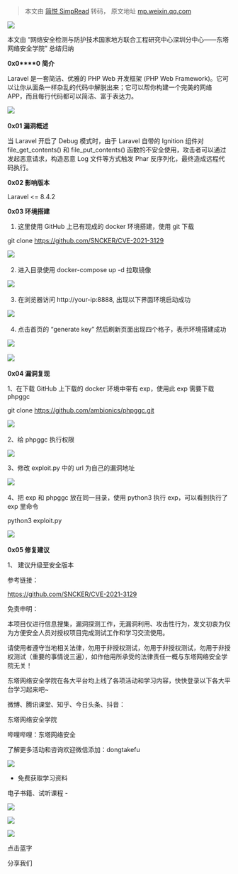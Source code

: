 > 本文由 [简悦 SimpRead](http://ksria.com/simpread/) 转码， 原文地址 [mp.weixin.qq.com](https://mp.weixin.qq.com/s/tDhy6ANNYAhsqtT_FXUu_A)

![](https://mmbiz.qpic.cn/mmbiz_gif/7QRTvkK2qC6pRiabDicuyO5uBZsDB68SyC0XxgOZhLhlViaOZ1YCIFFeMJjrXWeooBlQ1e4FbKVVYYVGyuZZkicfBA/640?wx_fmt=gif)

本文由 “网络安全检测与防护技术国家地方联合工程研究中心深圳分中心——东塔网络安全学院” 总结归纳

**0x0****0** **简介**

Laravel 是一套简洁、优雅的 PHP Web 开发框架 (PHP Web Framework)。它可以让你从面条一样杂乱的代码中解脱出来；它可以帮你构建一个完美的网络 APP，而且每行代码都可以简洁、富于表达力。

![](https://mmbiz.qpic.cn/sz_mmbiz_png/UKJ0CBLX4Gq6MngfibO5gIOIC0cSBPepOJAZpsiaWK3BK9E494CtORVlUCIxnUjWRGHd0VKFibqlGoxYT6Fm2oqjg/640?wx_fmt=png) 

**0x01 漏洞概述**

当 Laravel 开启了 Debug 模式时，由于 Laravel 自带的 Ignition 组件对 file_get_contents() 和 file_put_contents() 函数的不安全使用，攻击者可以通过发起恶意请求，构造恶意 Log 文件等方式触发 Phar 反序列化，最终造成远程代码执行。

**0x02 影响版本**

Laravel <= 8.4.2

**0x03 环境搭建**

1. 这里使用 GitHub 上已有现成的 docker 环境搭建，使用 git 下载

git clone https://github.com/SNCKER/CVE-2021-3129

![](https://mmbiz.qpic.cn/sz_mmbiz_png/UKJ0CBLX4Gq6MngfibO5gIOIC0cSBPepOiaTb8iakgFHODe7qBtv1vvVHOr847E7ckjFodZGGndFQ2WZCZPJtw1pw/640?wx_fmt=png) 

2. 进入目录使用 docker-compose up -d 拉取镜像

![](https://mmbiz.qpic.cn/sz_mmbiz_png/UKJ0CBLX4Gq6MngfibO5gIOIC0cSBPepOcIFDqU95XFqialdvwZbefNic96NDddxZB1NqIL8NcwcmMTk0R9G2XjKA/640?wx_fmt=png) 

3. 在浏览器访问 http://your-ip:8888, 出现以下界面环境启动成功

![](https://mmbiz.qpic.cn/sz_mmbiz_png/UKJ0CBLX4Gq6MngfibO5gIOIC0cSBPepO8UoklIsZFmy4aqTNWxWTplq2dZjAGOYgvNrzrvXibP4QZfApJlDpHTw/640?wx_fmt=png) 

4. 点击首页的 “generate key” 然后刷新页面出现四个格子，表示环境搭建成功

![](https://mmbiz.qpic.cn/sz_mmbiz_png/UKJ0CBLX4Gq6MngfibO5gIOIC0cSBPepO522Aj5Ha7r4tfGFkewV6Fic8b0LISV61PseTcz8OZNpAibHvhFySOg8g/640?wx_fmt=png) 

![](https://mmbiz.qpic.cn/sz_mmbiz_png/UKJ0CBLX4Gq6MngfibO5gIOIC0cSBPepOhCuZGic6TIJLpxJXUUattDDcJFk6hqsGYp2nZdtpqxqEWIqHo4u2oicA/640?wx_fmt=png) 

**0x04 漏洞复现**

1、在下载 GitHub 上下载的 docker 环境中带有 exp，使用此 exp 需要下载 phpggc

git clone https://github.com/ambionics/phpggc.git

![](https://mmbiz.qpic.cn/sz_mmbiz_png/UKJ0CBLX4Gq6MngfibO5gIOIC0cSBPepOgucH7G4oIzZyvHT4zpLGYzrYlsniadibX64rCWa6Ajibdz1OEosGAgmrQ/640?wx_fmt=png) 

2、给 phpggc 执行权限

![](https://mmbiz.qpic.cn/sz_mmbiz_png/UKJ0CBLX4Gq6MngfibO5gIOIC0cSBPepOAMr9ibOaW4fNWUedGnqpIAeibv6B7P2jVjFLPQcicIUEic1Z8gbjbmU2LQ/640?wx_fmt=png)

3、修改 exploit.py 中的 url 为自己的漏洞地址

![](https://mmbiz.qpic.cn/sz_mmbiz_png/UKJ0CBLX4Gq6MngfibO5gIOIC0cSBPepOCheV2fq8YAEHQkG7xDzrRjd6IkREBFvnR6ndP2c2v845ib0nm6SSt6w/640?wx_fmt=png) 

4、把 exp 和 phpggc 放在同一目录，使用 python3 执行 exp，可以看到执行了 exp 里命令

python3 exploit.py

![](https://mmbiz.qpic.cn/sz_mmbiz_png/UKJ0CBLX4Gq6MngfibO5gIOIC0cSBPepOUPnUicEaQryHxTQJA5ZOfVuYMsF8ffStWo58RhFfF7GyKhd247od8AA/640?wx_fmt=png) 

**0x05 修复建议**

1、 建议升级至安全版本

参考链接：

https://github.com/SNCKER/CVE-2021-3129

免责申明：   

本项目仅进行信息搜集，漏洞探测工作，无漏洞利用、攻击性行为，发文初衷为仅为方便安全人员对授权项目完成测试工作和学习交流使用。

请使用者遵守当地相关法律，勿用于非授权测试，勿用于非授权测试，勿用于非授权测试（重要的事情说三遍），如作他用所承受的法律责任一概与东塔网络安全学院无关！

东塔网络安全学院在各大平台均上线了各项活动和学习内容，快快登录以下各大平台学习起来吧~  

微博、腾讯课堂、知乎、今日头条、抖音：

东塔网络安全学院

哔哩哔哩：东塔网络安全

了解更多活动和咨询欢迎微信添加：dongtakefu

  

  

![](https://mmbiz.qpic.cn/sz_mmbiz_jpg/UKJ0CBLX4Gq6MngfibO5gIOIC0cSBPepOdQq40DibTWt4pMgbtEVuZKSBO0MvHRae7wUtUD2q8ibqLFosibTGmnrkg/640?wx_fmt=jpeg)

- 免费获取学习资料

电子书籍、试听课程 -

  

  

![](https://mmbiz.qpic.cn/sz_mmbiz_png/UKJ0CBLX4Gq6MngfibO5gIOIC0cSBPepOROQV77eF0eYo0gMpKvfYnaibvjrCFrRF2YMVtMUs6DNribGuTZSnRu8Q/640?wx_fmt=png)

![](https://mmbiz.qpic.cn/mmbiz_png/FIBZec7ucChaE0GfBticZTQQq7TyhaiaeptZbqmENrZO6pazDwFpVB6aTFicgLwngsOuNLMY3sIMxddybn82O4Q8w/640?wx_fmt=png)

![](https://mmbiz.qpic.cn/mmbiz_png/FIBZec7ucChaE0GfBticZTQQq7Tyhaiaepl2oEubhGdZoAicHvXAYeSiarPXAy9OXNtJiaCkvviccX0w0Z0t0ibBnnD2Q/640?wx_fmt=png)

点击蓝字

分享我们